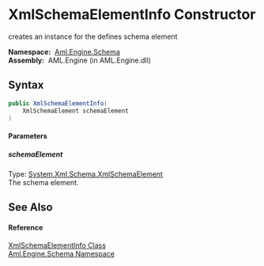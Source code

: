 XmlSchemaElementInfo Constructor
================================
creates an instance for the defines schema element

  **Namespace:**  [Aml.Engine.Schema][1]  
  **Assembly:**  AML.Engine (in AML.Engine.dll)

Syntax
------

```csharp
public XmlSchemaElementInfo(
	XmlSchemaElement schemaElement
)
```

#### Parameters

##### *schemaElement*
Type: [System.Xml.Schema.XmlSchemaElement][2]  
The schema element.


See Also
--------

#### Reference
[XmlSchemaElementInfo Class][3]  
[Aml.Engine.Schema Namespace][1]  

[1]: ../README.md
[2]: https://docs.microsoft.com/dotnet/api/system.xml.schema.xmlschemaelement
[3]: README.md
[4]: https://www.automationml.org
[5]: ../../icons/logoShade.png